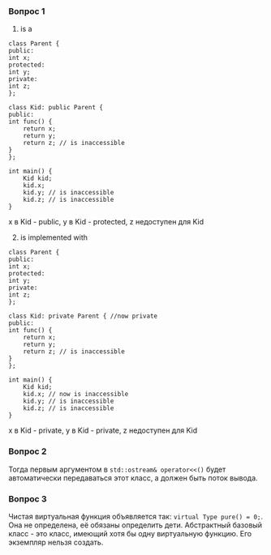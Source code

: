 ### Вопрос 1
1. is a
```
class Parent {
public:
int x;
protected:
int y;
private:
int z;
};

class Kid: public Parent {
public:
int func() {
    return x;
    return y;
    return z; // is inaccessible
}
};

int main() {
    Kid kid;
    kid.x;
    kid.y; // is inaccessible
    kid.z; // is inaccessible
}

```
x в Kid - public, y в Kid - protected, z недоступен для Kid

2. is implemented with
```
class Parent {
public:
int x;
protected:
int y;
private:
int z;
};

class Kid: private Parent { //now private 
public:
int func() {
    return x;
    return y;
    return z; // is inaccessible
}
};

int main() {
    Kid kid;
    kid.x; // now is inaccessible
    kid.y; // is inaccessible
    kid.z; // is inaccessible
} 
```
x в Kid - private, y в Kid - private, z недоступен для Kid

### Вопрос 2
Тогда первым аргументом в `std::ostream& operator<<()` будет автоматически передаваться этот класс, а должен быть поток вывода.

### Вопрос 3
Чистая виртуальная функция объявляется так: `virtual Type pure() = 0;`. Она не определена, её обязаны определить дети. Абстрактный базовый класс - это класс, имеющий хотя бы одну виртуальную функцию. Его экземпляр нельзя создать.